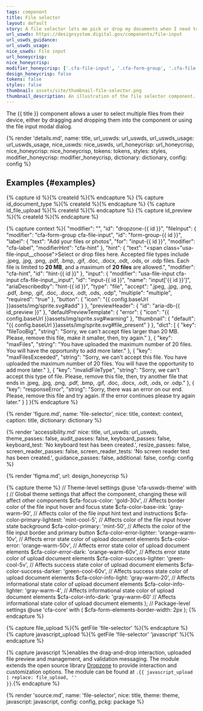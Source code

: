 ```yaml
---
tags: component
title: File selector
layout: default
story: A file selector lets me pick or drop my documents when I need to add them to an online form.
url_uswds: https://designsystem.digital.gov/components/file-input
url_uswds_guidance:
url_uswds_usage:
nice_uswds: File input
url_honeycrisp:
nice_honeycrisp:
modifier_honeycrisp: ['.cfa-file-input', '.cfa-form-group', '.cfa-file-selector', '.cfa-label', '.cfa-hint', '.cfa-button', '.cfa-file-selector__*']
design_honeycrisp: false
tokens: false
styles: false
thumbnail: assets/site/thumbnail-file-selector.png
thumbnail_description: An illustration of the file selector component.
---
```


<!-- INTRO -->

The {{ title }} component allows a user to select multiple files from their device, either by dragging and dropping them into the component or using the file input modal dialog.

<!-- DETAILS -->

{% render 'details.md',
  name: title,
  url_uswds: url_uswds,
  url_uswds_usage: url_uswds_usage,
  nice_uswds: nice_uswds,
  url_honeycrisp: url_honeycrisp,
  nice_honeycrisp: nice_honeycrisp,
  tokens: tokens,
  styles: styles,
  modifier_honeycrisp: modifier_honeycrisp,
  dictionary: dictionary,
  config: config %}

<!-- EXAMPLES -->

## Examples {#examples}

{% capture id %}{% createId %}{% endcapture %}
{% capture id_document_type %}{% createId %}{% endcapture %}
{% capture id_file_upload %}{% createId %}{% endcapture %}
{% capture id_preview %}{% createId %}{% endcapture %}

{% capture context %}{
  "modifier": "",
  "id": "dropzone-{{ id }}",
  "fileInput": {
    "modifier": "cfa-form-group cfa-file-input",
    "id": "form-group-{{ id }}",
    "label": {
      "text": "Add your files or photos",
      "for": "input-{{ id }}",
      "modifier": "cfa-label",
      "modifierHint": "cfa-hint"
    },
    "hint": {
      "text": "<span class=\"usa-file-input__choose\">Select or drop files here</span>. Accepted file types include .jpeg, .jpg, .png, .pdf, .bmp, .gif, .doc, .docx, .odt, .ods, or .odp files. Each file is limited to <b>20 MB</b>, and a maximum of <b>20 files</b> are allowed.",
      "modifier": "cfa-hint",
      "id": "hint-{{ id }}"
    },
    "input": {
      "modifier": "usa-file-input cfa-input cfa-file-input__input",
      "id": "input-{{ id }}",
      "name": "input['{{ id }}']",
      "ariaDescribedby": "hint-{{ id }}",
      "type": "file",
      "accept": ".jpeg, .jpg, .png, .pdf, .bmp, .gif, .doc, .docx, .odt, .ods, .odp",
      "multiple": "multiple",
      "required": "true"
    },
    "button": {
      "icon": "{{ config.baseUrl }}assets/img/sprite.svg#add"
    }
  },
  "previewHeader": {
    "id": "aria-db-{{ id_preview }}"
  },
  "defaultPreviewTemplate": {
    "error": {
      "icon": "{{ config.baseUrl }}assets/img/sprite.svg#warning"
    },
    "thumbnail": {
      "default": "{{ config.baseUrl }}assets/img/sprite.svg#file_present"
    }
  },
  "dict": [
    {
      "key": "fileTooBig",
      "string": "Sorry, we can't accept files larger than 20 MB. Please, remove this file, make it smaller, then, try again."
    },
    {
      "key": "maxFiles",
      "string": "You have uploaded the maximum number of 20 files. You will have the opportunity to add more later."
    },
    {
      "key": "maxFilesExceeded",
      "string": "Sorry, we can't accept this file. You have uploaded the maximum number of 20 files. You will have the opportunity to add more later."
    },
    {
      "key": "invalidFileType",
      "string": "Sorry, we can't accept this type of file. Please, remove this file, then, try another file that ends in .jpeg, .jpg, .png, .pdf, .bmp, .gif, .doc, .docx, .odt, .ods, or .odp."
    },
    {
      "key": "responseError",
      "string": "Sorry, there was an error on our end. Please, remove this file and try again. If the error continues please try again later."
    }
  ]
}{% endcapture %}

{% render 'figure.md', name: 'file-selector', nice: title, context: context, caption: title, dictionary: dictionary %}

<!-- GUIDANCE -->

<!-- ## Guidance {#guidance}

<!-- render 'references.md', ref_main: url_uswds_guidance, config: config -->

<!-- ACCESSIBILITY -->

{% render 'accessibility.md'
  nice: title,
  url_uswds: url_uswds,
  theme_passes: false,
  audit_passes: false,
  keyboard_passes: false,
  keyboard_test: 'No keyboard test has been created.',
  resize_passes: false,
  screen_reader_passes: false,
  screen_reader_tests: 'No screen reader test has been created.',
  guidance_passes: false,
  additional: false,
  config: config %}

<!-- DESIGN -->

{% render 'figma.md', url: design_honeycrisp %}

<!-- SOURCE -->

{% capture theme %}
// Theme-level settings
@use 'cfa-uswds-theme' with (
  // Global theme settings that affect the component, changing these will affect other components
  $cfa-focus-color: 'gold-30v',                // Affects border color of the file input hover and focus state
  $cfa-color-base-ink: 'gray-warm-90',         // Affects color of the file input hint text and instructions
  $cfa-color-primary-lightest: 'mint-cool-5',  // Affects color of the file input hover state background
  $cfa-color-primary: 'mint-50',               // Affects the color of the file input border and primary button
  $cfa-color-error-lighter: 'orange-warm-10v', // Affects error state color of upload document elements
  $cfa-color-error: 'orange-warm-50v',         // Affects error state color of upload document elements
  $cfa-color-error-dark: 'orange-warm-60v',    // Affects error state color of upload document elements
  $cfa-color-success-lighter: 'green-cool-5v', // Affects success state color of upload document elements
  $cfa-color-success-darker: 'green-cool-60v', // Affects success state color of upload document elements
  $cfa-color-info-light: 'gray-warm-20',       // Affects informational state color of upload document elements
  $cfa-color-info-lighter: 'gray-warm-4',      // Affects informational state color of upload document elements
  $cfa-color-info-dark: 'gray-warm-60'         // Affects informational state color of upload document elements
);
// Package-level settings
@use 'cfa-core' with (
  $cfa-form-elements-border-width: 2px
);
{% endcapture %}

{% capture file_upload %}{% getFile 'file-selector' %}{% endcapture %}
{% capture javascript_upload %}{% getFile 'file-selector' 'javascript' %}{% endcapture %}

{% capture javascript %}enables the drag-and-drop interaction, uploaded file preview and management, and validation messaging. The module extends the open source library <a href="https://github.com/dropzone/dropzone" target="_blank" rel="noopener nofollow" class="usa-link--external">Dropzone</a> to provide interaction and customization options. The module can be found at <code>.{{ javascript_upload | replace: file_upload, '' }}</code>.{% endcapture %}

{% render 'source.md', name: 'file-selector', nice: title, theme: theme, javascript: javascript, config: config, pckg: package %}

